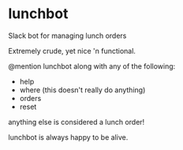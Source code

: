 # lunchbot
Slack bot for managing lunch orders

Extremely crude, yet nice 'n functional.

@mention lunchbot along with any of the following:
- help
- where (this doesn't really do anything)
- orders
- reset

anything else is considered a lunch order!

lunchbot is always happy to be alive.
